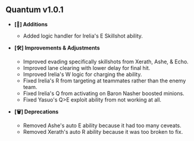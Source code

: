 ## Quantum v1.0.1

- **[🚀] Additions**
  - Added logic handler for Irelia's E Skillshot ability.

- **[🛠️] Improvements & Adjustments**
  - Improved evading specifically skillshots from Xerath, Ashe, & Echo.
  - Improved lane clearing with lower delay for final hit.
  - Improved Irelia's W logic for charging the ability.
  - Fixed Irelia's R from targeting at teammates rather than the enemy team.
  - Fixed Irelia's Q from activating on Baron Nasher boosted minions.
  - Fixed Yasuo's Q>E exploit ability from not working at all.

- **[🗑️] Deprecations**
  - Removed Ashe's auto E ability because it had too many ceveats.
  - Removed Xerath's auto R ability because it was too broken to fix.
